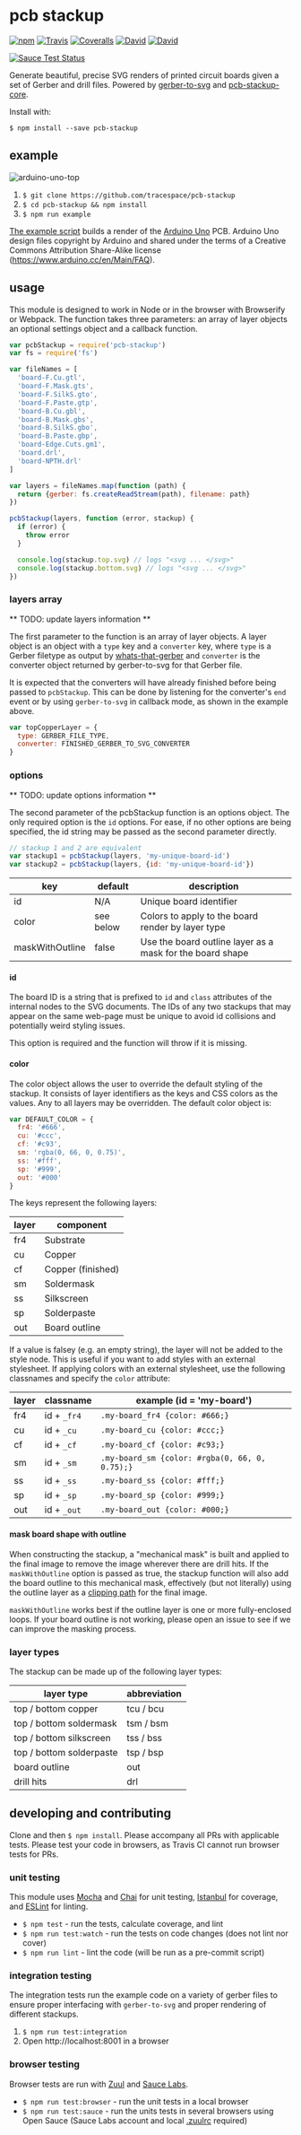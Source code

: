 # pcb stackup

[![npm](https://img.shields.io/npm/v/pcb-stackup.svg?style=flat-square)](https://www.npmjs.com/package/pcb-stackup)
[![Travis](https://img.shields.io/travis/tracespace/pcb-stackup.svg?style=flat-square)](https://travis-ci.org/tracespace/pcb-stackup)
[![Coveralls](https://img.shields.io/coveralls/tracespace/pcb-stackup.svg?style=flat-square)](https://coveralls.io/github/tracespace/pcb-stackup)
[![David](https://img.shields.io/david/tracespace/pcb-stackup.svg?style=flat-square)](https://david-dm.org/tracespace/pcb-stackup)
[![David](https://img.shields.io/david/dev/tracespace/pcb-stackup.svg?style=flat-square)](https://david-dm.org/tracespace/pcb-stackup#info=devDependencies)

[![Sauce Test Status](https://saucelabs.com/browser-matrix/pcb-stackup.svg)](https://saucelabs.com/u/pcb-stackup)

Generate beautiful, precise SVG renders of printed circuit boards given a set
of Gerber and drill files. Powered by
[gerber-to-svg](https://github.com/mcous/gerber-to-svg) and
[pcb-stackup-core](https://github.com/tracespace/pcb-stackup-core).

Install with:

```
$ npm install --save pcb-stackup
```

## example

![arduino-uno-top](https://cloud.githubusercontent.com/assets/2963448/16046141/5bfba2d2-3219-11e6-8131-92c769218d62.png)

1. `$ git clone https://github.com/tracespace/pcb-stackup`
2. `$ cd pcb-stackup && npm install`
3. `$ npm run example`

[The example script](./example/arduino.js) builds a render of the [Arduino
Uno](https://www.arduino.cc/en/Main/ArduinoBoardUno) PCB. Arduino Uno design
files copyright by Arduino and shared under the terms of a Creative Commons
Attribution Share-Alike license (https://www.arduino.cc/en/Main/FAQ).

## usage

This module is designed to work in Node or in the browser with Browserify or
Webpack. The  function takes three parameters: an array of layer objects an
optional settings object and a callback function.


``` javascript
var pcbStackup = require('pcb-stackup')
var fs = require('fs')

var fileNames = [
  'board-F.Cu.gtl',
  'board-F.Mask.gts',
  'board-F.SilkS.gto',
  'board-F.Paste.gtp',
  'board-B.Cu.gbl',
  'board-B.Mask.gbs',
  'board-B.SilkS.gbo',
  'board-B.Paste.gbp',
  'board-Edge.Cuts.gm1',
  'board.drl',
  'board-NPTH.drl'
]

var layers = fileNames.map(function (path) {
  return {gerber: fs.createReadStream(path), filename: path}
})

pcbStackup(layers, function (error, stackup) {
  if (error) {
    throw error
  }

  console.log(stackup.top.svg) // logs "<svg ... </svg>"
  console.log(stackup.bottom.svg) // logs "<svg ... </svg>"
})

```

### layers array

** TODO: update layers information **

The first parameter to the function is an array of layer objects. A layer
object is an object with a `type` key and a `converter` key, where `type` is a
Gerber filetype as output by
[whats-that-gerber](https://www.npmjs.com/package/whats-that-gerber) and
`converter` is the converter object returned by gerber-to-svg for that Gerber
file.

It is expected that the converters will have already finished before being
passed to `pcbStackup`. This can be done by listening for the converter's `end`
event or by using `gerber-to-svg` in callback mode, as shown in the example
above.

``` javascript
var topCopperLayer = {
  type: GERBER_FILE_TYPE,
  converter: FINISHED_GERBER_TO_SVG_CONVERTER
}
```

### options

** TODO: update options information **

The second parameter of the pcbStackup function is an options object. The only
required option is the `id` options. For ease, if no other options are being
specified, the id string may be passed as the second parameter directly.

``` javascript
// stackup 1 and 2 are equivalent
var stackup1 = pcbStackup(layers, 'my-unique-board-id')
var stackup2 = pcbStackup(layers, {id: 'my-unique-board-id'})
```

key             | default   | description
----------------|-----------|-----------------------------------------------------------
id              | N/A       | Unique board identifier
color           | see below | Colors to apply to the board render by layer type
maskWithOutline | false     | Use the board outline layer as a mask for the board shape

#### id

The board ID is a string that is prefixed to `id` and `class` attributes of the
internal nodes to the SVG documents. The IDs of any two stackups that may
appear on the same web-page must be unique to avoid id collisions and
potentially weird styling issues.

This option is required and the function will throw if it is missing.

#### color

The color object allows the user to override the default styling of the
stackup. It consists of layer identifiers as the keys and CSS colors as the
values. Any to all layers may be overridden. The default color object is:

``` javascript
var DEFAULT_COLOR = {
  fr4: '#666',
  cu: '#ccc',
  cf: '#c93',
  sm: 'rgba(0, 66, 0, 0.75)',
  ss: '#fff',
  sp: '#999',
  out: '#000'
}
```

The keys represent the following layers:

layer | component        
------|------------------
fr4   | Substrate
cu    | Copper
cf    | Copper (finished)
sm    | Soldermask
ss    | Silkscreen
sp    | Solderpaste
out   | Board outline

If a value is falsey (e.g. an empty string), the layer will not be added to the
style node. This is useful if you want to add styles with an external
stylesheet. If applying colors with an external stylesheet, use the following
classnames and specify the `color` attribute:

layer | classname   | example (id = 'my-board')
------|-------------|-------------------------------------------------
fr4   | id + `_fr4` | `.my-board_fr4 {color: #666;}`
cu    | id + `_cu`  | `.my-board_cu {color: #ccc;}`
cf    | id + `_cf`  | `.my-board_cf {color: #c93;}`
sm    | id + `_sm`  | `.my-board_sm {color: #rgba(0, 66, 0, 0.75);}`
ss    | id + `_ss`  | `.my-board_ss {color: #fff;}`
sp    | id + `_sp`  | `.my-board_sp {color: #999;}`
out   | id + `_out` | `.my-board_out {color: #000;}`

#### mask board shape with outline

When constructing the stackup, a "mechanical mask" is built and applied to the final image to remove the image wherever there are drill hits. If the `maskWithOutline` option is passed as true, the stackup function will also add the board outline to this mechanical mask, effectively (but not literally) using the outline layer as a [clipping path](https://developer.mozilla.org/en-US/docs/Web/SVG/Element/clipPath) for the final image.

`maskWithOutline` works best if the outline layer is one or more fully-enclosed loops. If your board outline is not working, please open an issue to see if we can improve the masking process.

### layer types

The stackup can be made up of the following layer types:

layer type               | abbreviation
-------------------------|--------------
top / bottom copper      | tcu / bcu
top / bottom soldermask  | tsm / bsm
top / bottom silkscreen  | tss / bss
top / bottom solderpaste | tsp / bsp
board outline            | out      
drill hits               | drl      

## developing and contributing

Clone and then `$ npm install`. Please accompany all PRs with applicable tests.
Please test your code in browsers, as Travis CI cannot run browser tests for
PRs.

### unit testing

This module uses [Mocha](http://mochajs.org/) and [Chai](http://chaijs.com/)
for unit testing, [Istanbul](https://github.com/gotwarlost/istanbul) for
coverage, and [ESLint](http://eslint.org/) for linting.

* `$ npm test` - run the tests, calculate coverage, and lint
* `$ npm run test:watch` - run the tests on code changes (does not lint nor cover)
* `$ npm run lint` - lint the code (will be run as a pre-commit script)

### integration testing

The integration tests run the example code on a variety of gerber files to
ensure proper interfacing with `gerber-to-svg` and proper rendering of
different stackups.

1. `$ npm run test:integration`
2. Open http://localhost:8001 in a browser

### browser testing

Browser tests are run with [Zuul](https://github.com/defunctzombie/zuul) and [Sauce Labs](https://saucelabs.com/opensauce/).

* `$ npm run test:browser` - run the unit tests in a local browser
* `$ npm run test:sauce` - run the units tests in several browsers using Open Sauce (Sauce Labs account and local
[.zuulrc](https://github.com/defunctzombie/zuul/wiki/Zuulrc) required)
